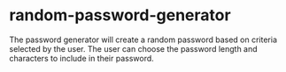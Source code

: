 # random-password-generator
The password generator will create a random password based on criteria selected by the user.
The user can choose the password length and characters to include in their password.